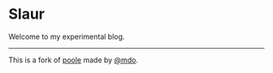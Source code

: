 # Slaur

Welcome to my experimental blog.

-----

This is a fork of [poole](https://github.com/poole/poole) made by [@mdo](https://twitter.com/mdo).